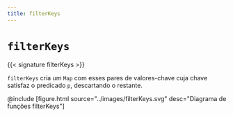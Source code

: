 ```yaml
---
title: filterKeys
---
```


# `filterKeys`

{{< signature filterKeys >}}

`filterKeys` cria um `Map` com esses pares de valores-chave cuja chave satisfaz o predicado `p`, descartando o restante.

@include [figure.html source="../images/filterKeys.svg" desc="Diagrama de funções filterKeys"]
